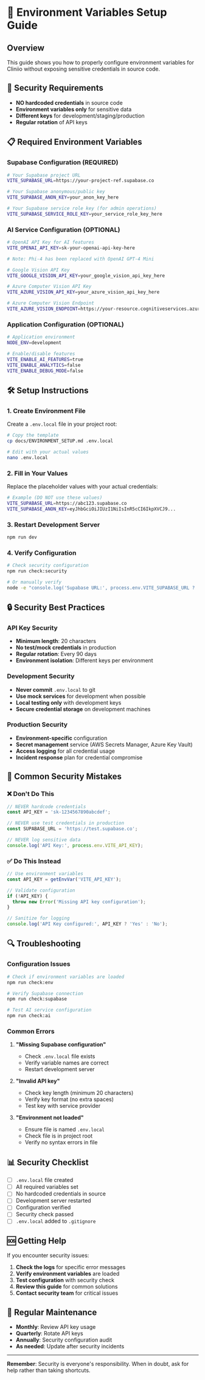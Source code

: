 # 🔐 Environment Variables Setup Guide

## Overview

This guide shows you how to properly configure environment variables for Cliniio without exposing sensitive credentials in source code.

## 🚨 Security Requirements

- **NO hardcoded credentials** in source code
- **Environment variables only** for sensitive data
- **Different keys** for development/staging/production
- **Regular rotation** of API keys

## 📋 Required Environment Variables

### Supabase Configuration (REQUIRED)

```bash
# Your Supabase project URL
VITE_SUPABASE_URL=https://your-project-ref.supabase.co

# Your Supabase anonymous/public key
VITE_SUPABASE_ANON_KEY=your_anon_key_here

# Your Supabase service role key (for admin operations)
VITE_SUPABASE_SERVICE_ROLE_KEY=your_service_role_key_here
```

### AI Service Configuration (OPTIONAL)

```bash
# OpenAI API Key for AI features
VITE_OPENAI_API_KEY=sk-your-openai-api-key-here

# Note: Phi-4 has been replaced with OpenAI GPT-4 Mini

# Google Vision API Key
VITE_GOOGLE_VISION_API_KEY=your_google_vision_api_key_here

# Azure Computer Vision API Key
VITE_AZURE_VISION_API_KEY=your_azure_vision_api_key_here

# Azure Computer Vision Endpoint
VITE_AZURE_VISION_ENDPOINT=https://your-resource.cognitiveservices.azure.com
```

### Application Configuration (OPTIONAL)

```bash
# Application environment
NODE_ENV=development

# Enable/disable features
VITE_ENABLE_AI_FEATURES=true
VITE_ENABLE_ANALYTICS=false
VITE_ENABLE_DEBUG_MODE=false
```

## 🛠️ Setup Instructions

### 1. Create Environment File

Create a `.env.local` file in your project root:

```bash
# Copy the template
cp docs/ENVIRONMENT_SETUP.md .env.local

# Edit with your actual values
nano .env.local
```

### 2. Fill in Your Values

Replace the placeholder values with your actual credentials:

```bash
# Example (DO NOT use these values)
VITE_SUPABASE_URL=https://abc123.supabase.co
VITE_SUPABASE_ANON_KEY=eyJhbGciOiJIUzI1NiIsInR5cCI6IkpXVCJ9...
```

### 3. Restart Development Server

```bash
npm run dev
```

### 4. Verify Configuration

```bash
# Check security configuration
npm run check:security

# Or manually verify
node -e "console.log('Supabase URL:', process.env.VITE_SUPABASE_URL ? '✅ Set' : '❌ Missing')"
```

## 🔒 Security Best Practices

### API Key Security

- **Minimum length**: 20 characters
- **No test/mock credentials** in production
- **Regular rotation**: Every 90 days
- **Environment isolation**: Different keys per environment

### Development Security

- **Never commit** `.env.local` to git
- **Use mock services** for development when possible
- **Local testing only** with development keys
- **Secure credential storage** on development machines

### Production Security

- **Environment-specific** configuration
- **Secret management** service (AWS Secrets Manager, Azure Key Vault)
- **Access logging** for all credential usage
- **Incident response** plan for credential compromise

## 🚨 Common Security Mistakes

### ❌ Don't Do This

```typescript
// NEVER hardcode credentials
const API_KEY = 'sk-1234567890abcdef';

// NEVER use test credentials in production
const SUPABASE_URL = 'https://test.supabase.co';

// NEVER log sensitive data
console.log('API Key:', process.env.VITE_API_KEY);
```

### ✅ Do This Instead

```typescript
// Use environment variables
const API_KEY = getEnvVar('VITE_API_KEY');

// Validate configuration
if (!API_KEY) {
  throw new Error('Missing API key configuration');
}

// Sanitize for logging
console.log('API Key configured:', API_KEY ? 'Yes' : 'No');
```

## 🔍 Troubleshooting

### Configuration Issues

```bash
# Check if environment variables are loaded
npm run check:env

# Verify Supabase connection
npm run check:supabase

# Test AI service configuration
npm run check:ai
```

### Common Errors

1. **"Missing Supabase configuration"**
   - Check `.env.local` file exists
   - Verify variable names are correct
   - Restart development server

2. **"Invalid API key"**
   - Check key length (minimum 20 characters)
   - Verify key format (no extra spaces)
   - Test key with service provider

3. **"Environment not loaded"**
   - Ensure file is named `.env.local`
   - Check file is in project root
   - Verify no syntax errors in file

## 📊 Security Checklist

- [ ] `.env.local` file created
- [ ] All required variables set
- [ ] No hardcoded credentials in source
- [ ] Development server restarted
- [ ] Configuration verified
- [ ] Security check passed
- [ ] `.env.local` added to `.gitignore`

## 🆘 Getting Help

If you encounter security issues:

1. **Check the logs** for specific error messages
2. **Verify environment variables** are loaded
3. **Test configuration** with security check
4. **Review this guide** for common solutions
5. **Contact security team** for critical issues

## 🔄 Regular Maintenance

- **Monthly**: Review API key usage
- **Quarterly**: Rotate API keys
- **Annually**: Security configuration audit
- **As needed**: Update after security incidents

---

**Remember**: Security is everyone's responsibility. When in doubt, ask for help rather than taking shortcuts.

